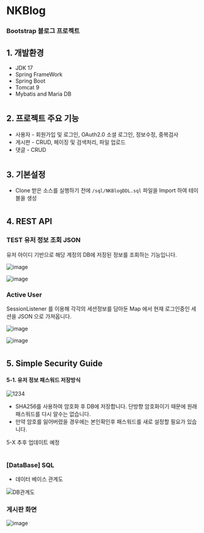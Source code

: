 # NKBlog
### Bootstrap 블로그 프로젝트

## 1. 개발환경
- JDK 17
- Spring FrameWork
- Spring Boot
- Tomcat 9
- Mybatis and Maria DB
#
## 2. 프로젝트 주요 기능
- 사용자 - 회원가입 및 로그인, OAuth2.0 소셜 로그인, 정보수정, 중복검사
- 게시판 - CRUD, 페이징 및 검색처리, 파일 업로드
- 댓글 - CRUD
#
## 3. 기본설정
- Clone 받은 소스를 실행하기 전에 `/sql/NKBlogDDL.sql` 파일을 Import 하여 테이블을 생성
#
## 4. REST API
### TEST 유저 정보 조회 JSON
유저 아이디 기반으로 해당 계정의 DB에 저장된 정보를 조회하는 기능입니다.

![image](https://user-images.githubusercontent.com/82058641/173864483-a4f75873-5218-4727-978e-582f47fbaa42.png)

![image](https://user-images.githubusercontent.com/82058641/173864583-de8e9f2c-6aae-46a7-81a2-ddf00d0b16e6.png)

### Active User
SessionListener 를 이용해 각각의 세션정보를 담아둔 Map 에서 현재 로그인중인 세션을 JSON 으로 가져옵니다.

![image](https://user-images.githubusercontent.com/82058641/173863996-9e79edbd-b6e4-45ae-9084-c152afe8644b.png)

![image](https://user-images.githubusercontent.com/82058641/173864108-26bc48e2-d973-4f6a-b0f0-f35d57602679.png)
#
## 5. Simple Security Guide
#### 5-1. 유저 정보 패스워드 저장방식

![1234](https://user-images.githubusercontent.com/82058641/144734289-cbbcec81-ef44-4236-ac3f-5b48153e460d.png)

- SHA256를 사용하여 암호화 후 DB에 저장합니다. 단방향 암호화이기 때문에 원래 패스워드를 다시 알수는 없습니다.
- 만약 암호를 잃어버렸을 경우에는 본인확인후 패스워드를 새로 설정할 필요가 있습니다.

5-X 추후 업데이트 예정
#
### [DataBase] SQL
* 데이터 베이스 관계도

![DB관계도](https://user-images.githubusercontent.com/82058641/163245617-99d440c4-1c04-4196-936a-196b66c7caa6.png)

### 게시판 화면

![image](https://user-images.githubusercontent.com/82058641/172414548-87822c6e-5a09-456d-993a-16fcc495cdd0.png)